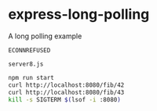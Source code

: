 # express-long-polling
A long polling example


`ECONNREFUSED`


`server8.js`

```sh
npm run start
curl http://localhost:8080/fib/42
curl http://localhost:8080/fib/43
kill -s SIGTERM $(lsof -i :8080)
```
